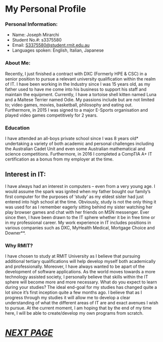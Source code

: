 # My Personal Profile

### Personal Information:
- Name: Joseph Mirarchi
- Student No.#: s3375580
- Email: S3375580@student.rmit.edu.au
- Languages spoken: English, Italian, Japanese

### About Me:
Recently, I just finished a contract with DXC (Formerly HPE & CSC) in a senior position to pursue a relevant university qualification within the realm of IT. I have been working in the Industry since I was 15 years old, as my father used to have me come into his business to support his staff and maintain the equipment.
Currently, I have a tortoise shell kitten named Luna and a Maltese Terrier named Odie. My passions include but are not limited to; video games, movies, basketball, philosophy and eating out.  Furthermore, in 2015 I was signed to a major E-Sports organisation and played video games competitively for 2 years.

### Education
I have attended an all-boys private school since I was 8 years old* undertaking a variety of both academic and personal challenges including the Australian Cadet Unit and even some Australian mathematical and science competitions.
Furthermore, in 2016 I completed a CompTIA A+ IT certification as a bonus from my employer at the time. 

## Interest in IT:
I have always had an interest in computers – even from a very young age. I would assume the spark was ignited when my father bought our family’s first computer for the purposes of ‘study’ as my eldest sister had just entered into high school at the time. Obviously, study is not the only thing it was used for as I remember eagerly sitting behind my sister watching her play browser games and chat with her friends on MSN messenger. Ever since then, I have been drawn to the IT sphere whether it be in free time or in my professional career. My work experience in IT includes positions in various companies such as DXC, MyHealth Medical, Mortgage Choice and Downer**. 

### Why RMIT?
I have chosen to study at RMIT University as I believe that pursuing additional tertiary qualifications will help develop myself both academically and professionally. Moreover, I have always wanted to be apart of the development of software applications. As the world moves towards a more technology assisted society, I personally believe that skills within the IT sphere will become more and more necessary. 
What do you expect to learn during your studies?
The ideal end-goal for my studies has changed quite a lot since it’s first inception quite a few months ago. I believe that as I progress through my studies it will allow me to develop a clear understanding of what the different areas of IT are and exact avenues I wish to pursue. At the current moment, I am hoping that by the end of my time here, I will be able to create/develop my own programs from scratch.

# [***NEXT PAGE***](https://josephm-rmit.github.io/Idealjob.md)
